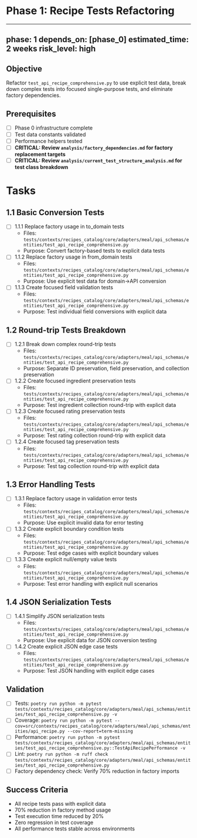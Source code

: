 # Phase 1: Recipe Tests Refactoring

---
phase: 1
depends_on: [phase_0]
estimated_time: 2 weeks
risk_level: high
---

## Objective
Refactor `test_api_recipe_comprehensive.py` to use explicit test data, break down complex tests into focused single-purpose tests, and eliminate factory dependencies.

## Prerequisites
- [ ] Phase 0 infrastructure complete
- [ ] Test data constants validated
- [ ] Performance helpers tested
- [ ] **CRITICAL: Review `analysis/factory_dependencies.md` for factory replacement targets**
- [ ] **CRITICAL: Review `analysis/current_test_structure_analysis.md` for test class breakdown**

# Tasks

## 1.1 Basic Conversion Tests
- [ ] 1.1.1 Replace factory usage in to_domain tests
  - Files: `tests/contexts/recipes_catalog/core/adapters/meal/api_schemas/entities/test_api_recipe_comprehensive.py`
  - Purpose: Convert factory-based tests to explicit data tests
- [ ] 1.1.2 Replace factory usage in from_domain tests
  - Files: `tests/contexts/recipes_catalog/core/adapters/meal/api_schemas/entities/test_api_recipe_comprehensive.py`
  - Purpose: Use explicit test data for domain→API conversion
- [ ] 1.1.3 Create focused field validation tests
  - Files: `tests/contexts/recipes_catalog/core/adapters/meal/api_schemas/entities/test_api_recipe_comprehensive.py`
  - Purpose: Test individual field conversions with explicit data

## 1.2 Round-trip Tests Breakdown
- [ ] 1.2.1 Break down complex round-trip tests
  - Files: `tests/contexts/recipes_catalog/core/adapters/meal/api_schemas/entities/test_api_recipe_comprehensive.py`
  - Purpose: Separate ID preservation, field preservation, and collection preservation
- [ ] 1.2.2 Create focused ingredient preservation tests
  - Files: `tests/contexts/recipes_catalog/core/adapters/meal/api_schemas/entities/test_api_recipe_comprehensive.py`
  - Purpose: Test ingredient collection round-trip with explicit data
- [ ] 1.2.3 Create focused rating preservation tests
  - Files: `tests/contexts/recipes_catalog/core/adapters/meal/api_schemas/entities/test_api_recipe_comprehensive.py`
  - Purpose: Test rating collection round-trip with explicit data
- [ ] 1.2.4 Create focused tag preservation tests
  - Files: `tests/contexts/recipes_catalog/core/adapters/meal/api_schemas/entities/test_api_recipe_comprehensive.py`
  - Purpose: Test tag collection round-trip with explicit data

## 1.3 Error Handling Tests
- [ ] 1.3.1 Replace factory usage in validation error tests
  - Files: `tests/contexts/recipes_catalog/core/adapters/meal/api_schemas/entities/test_api_recipe_comprehensive.py`
  - Purpose: Use explicit invalid data for error testing
- [ ] 1.3.2 Create explicit boundary condition tests
  - Files: `tests/contexts/recipes_catalog/core/adapters/meal/api_schemas/entities/test_api_recipe_comprehensive.py`
  - Purpose: Test edge cases with explicit boundary values
- [ ] 1.3.3 Create explicit null/empty value tests
  - Files: `tests/contexts/recipes_catalog/core/adapters/meal/api_schemas/entities/test_api_recipe_comprehensive.py`
  - Purpose: Test error handling with explicit null scenarios

## 1.4 JSON Serialization Tests
- [ ] 1.4.1 Simplify JSON serialization tests
  - Files: `tests/contexts/recipes_catalog/core/adapters/meal/api_schemas/entities/test_api_recipe_comprehensive.py`
  - Purpose: Use explicit data for JSON conversion testing
- [ ] 1.4.2 Create explicit JSON edge case tests
  - Files: `tests/contexts/recipes_catalog/core/adapters/meal/api_schemas/entities/test_api_recipe_comprehensive.py`
  - Purpose: Test JSON handling with explicit edge cases

## Validation
- [ ] Tests: `poetry run python -m pytest tests/contexts/recipes_catalog/core/adapters/meal/api_schemas/entities/test_api_recipe_comprehensive.py -v`
- [ ] Coverage: `poetry run python -m pytest --cov=src/contexts/recipes_catalog/core/adapters/meal/api_schemas/entities/api_recipe.py --cov-report=term-missing`
- [ ] Performance: `poetry run python -m pytest tests/contexts/recipes_catalog/core/adapters/meal/api_schemas/entities/test_api_recipe_comprehensive.py::TestApiRecipePerformance -v`
- [ ] Lint: `poetry run python -m ruff check tests/contexts/recipes_catalog/core/adapters/meal/api_schemas/entities/test_api_recipe_comprehensive.py`
- [ ] Factory dependency check: Verify 70% reduction in factory imports

## Success Criteria
- All recipe tests pass with explicit data
- 70% reduction in factory method usage
- Test execution time reduced by 20%
- Zero regression in test coverage
- All performance tests stable across environments 